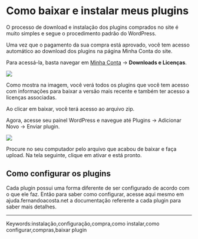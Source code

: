 # Como baixar e instalar meus plugins

O processo de download e instalação dos plugins comprados no site é muito simples e segue o procedimento padrão do WordPress.

Uma vez que o pagamento da sua compra está aprovado, você tem acesso automático ao download dos plugins na página Minha Conta do site.

Para acessá-la, basta navegar em [Minha Conta](http://fernandoacosta.net/minha-conta/) -> **Downloads e Licenças**.

[![](https://s3-eu-west-1.amazonaws.com/cdn.supporthero.io/article/2624/67403225-df3c-4ec5-9764-b1d9dc094290.jpg)](https://s3-eu-west-1.amazonaws.com/cdn.supporthero.io/article/2624/67403225-df3c-4ec5-9764-b1d9dc094290.jpg)

Como mostra na imagem, você verá todos os plugins que você tem acesso com informações para baixar a versão mais recente e também ter acesso a licenças associadas.

Ao clicar em baixar, você terá acesso ao arquivo zip. 

Agora, acesse seu painel WordPress e navegue até Plugins -> Adicionar Novo -> Enviar plugin.

[![](https://s3-eu-west-1.amazonaws.com/cdn.supporthero.io/article/2624/a37c105f-0d3d-4528-b89c-ffee5bc8c32b.jpg)](https://s3-eu-west-1.amazonaws.com/cdn.supporthero.io/article/2624/a37c105f-0d3d-4528-b89c-ffee5bc8c32b.jpg)

Procure no seu computador pelo arquivo que acabou de baixar e faça upload. Na tela seguinte, clique em ativar e está pronto.

## Como configurar os plugins

Cada plugin possui uma forma diferente de ser configurado de acordo com o que ele faz. Então para saber como configurar, acesse aqui mesmo em ajuda.fernandoacosta.net a documentação referente a cada plugin para saber mais detalhes.

___

Keywords:instalação,configuração,compra,como instalar,como configurar,compras,baixar plugin
